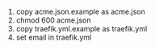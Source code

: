 1) copy acme.json.example as acme.json
2) chmod 600 acme.json
3) copy traefik.yml.example as traefik.yml
4) set email in traefik.yml
